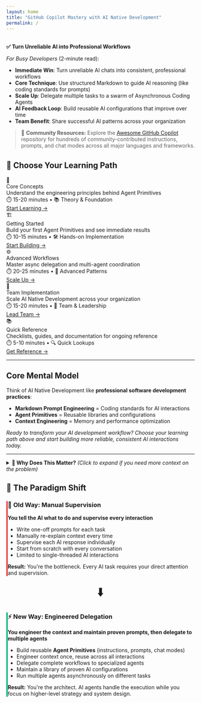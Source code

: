 ```yaml
---
layout: home
title: "GitHub Copilot Mastery with AI Native Development"
permalink: /
---
```


<div style="margin: 32px 0;" markdown="1">

**✅ Turn Unreliable AI into Professional Workflows**

*For Busy Developers* (2-minute read):

- **Immediate Win**: Turn unreliable AI chats into consistent, professional workflows
- **Core Technique**: Use structured Markdown to guide AI reasoning (like coding standards for prompts)
- **Scale Up**: Delegate multiple tasks to a swarm of Asynchronous Coding Agents
- **AI Feedback Loop**: Build reusable AI configurations that improve over time
- **Team Benefit**: Share successful AI patterns across your organization

> 🌟 **Community Resources:** Explore the [Awesome GitHub Copilot](https://github.com/github/awesome-copilot) repository for hundreds of community-contributed instructions, prompts, and chat modes across all major languages and frameworks.

</div>

## 🚀 Choose Your Learning Path

<div class="learning-paths">
  <div class="path-card">
    <div class="path-icon">🧠</div>
    <div class="path-title">Core Concepts</div>
    <div class="path-description">Understand the engineering principles behind Agent Primitives</div>
    <div class="path-meta">⏱️ 15-20 minutes • 📚 Theory & Foundation</div>
    <a href="docs/concepts/" class="path-link">Start Learning →</a>
  </div>

  <div class="path-card">
    <div class="path-icon">🏗️</div>
    <div class="path-title">Getting Started</div>
    <div class="path-description">Build your first Agent Primitives and see immediate results</div>
    <div class="path-meta">⏱️ 10-15 minutes • 🛠️ Hands-on Implementation</div>
    <a href="docs/getting-started/" class="path-link">Start Building →</a>
  </div>

  <div class="path-card">
    <div class="path-icon">⚙️</div>
    <div class="path-title">Advanced Workflows</div>
    <div class="path-description">Master async delegation and multi-agent coordination</div>
    <div class="path-meta">⏱️ 20-25 minutes • 🚀 Advanced Patterns</div>
    <a href="docs/workflows/" class="path-link">Scale Up →</a>
  </div>

  <div class="path-card">
    <div class="path-icon">👥</div>
    <div class="path-title">Team Implementation</div>
    <div class="path-description">Scale AI Native Development across your organization</div>
    <div class="path-meta">⏱️ 15-20 minutes • 👥 Team & Leadership</div>
    <a href="docs/team-adoption/" class="path-link">Lead Team →</a>
  </div>

  <div class="path-card">
    <div class="path-icon">📚</div>
    <div class="path-title">Quick Reference</div>
    <div class="path-description">Checklists, guides, and documentation for ongoing reference</div>
    <div class="path-meta">⏱️ 5-10 minutes • 🔍 Quick Lookups</div>
    <a href="docs/reference/" class="path-link">Get Reference →</a>
  </div>
</div>

---

## Core Mental Model

Think of AI Native Development like **professional software development practices**:

- **Markdown Prompt Engineering** = Coding standards for AI interactions
- **Agent Primitives** = Reusable libraries and configurations  
- **Context Engineering** = Memory and performance optimization

*Ready to transform your AI development workflow? Choose your learning path above and start building more reliable, consistent AI interactions today.*

---

<details>
<summary><strong>🤔 Why Does This Matter?</strong> <em>(Click to expand if you need more context on the problem)</em></summary>

<div class="content-card" style="border-left: 4px solid #ef4444; margin-top: 10px;" markdown="1">

### ❌ Your Current Pain Points

Your AI interactions are **inconsistent and unreliable**:

- Sometimes Copilot generates brilliant code, other times it's completely off-target
- You waste time re-prompting and re-explaining the same context repeatedly  
- Different requests for similar tasks produce wildly different quality results
- Team members get different AI outputs for the same problems
- You can't predict or control what the AI will focus on

**Sound familiar?** You're experiencing the chaos of unstructured AI interaction.

</div>

</details>

## 🎯 The Paradigm Shift

<div class="content-card" style="border-left: 4px solid #ef4444;" markdown="1">

### 🔄 **Old Way: Manual Supervision**

**You tell the AI what to do and supervise every interaction**

- Write one-off prompts for each task
- Manually re-explain context every time
- Supervise each AI response individually
- Start from scratch with every conversation
- Limited to single-threaded AI interactions

**Result:** You're the bottleneck. Every AI task requires your direct attention and supervision.

</div>

<div style="text-align: center; font-size: 2rem; margin: 20px 0;">⬇️</div>

<div class="content-card" style="border-left: 4px solid #10b981;" markdown="1">

### ⚡ **New Way: Engineered Delegation**

**You engineer the context and maintain proven prompts, then delegate to multiple agents**

- Build reusable **Agent Primitives** (instructions, prompts, chat modes)
- Engineer context once, reuse across all interactions
- Delegate complete workflows to specialized agents
- Maintain a library of proven AI configurations
- Run multiple agents asynchronously on different tasks

**Result:** You're the architect. AI agents handle the execution while you focus on higher-level strategy and system design.

</div>


